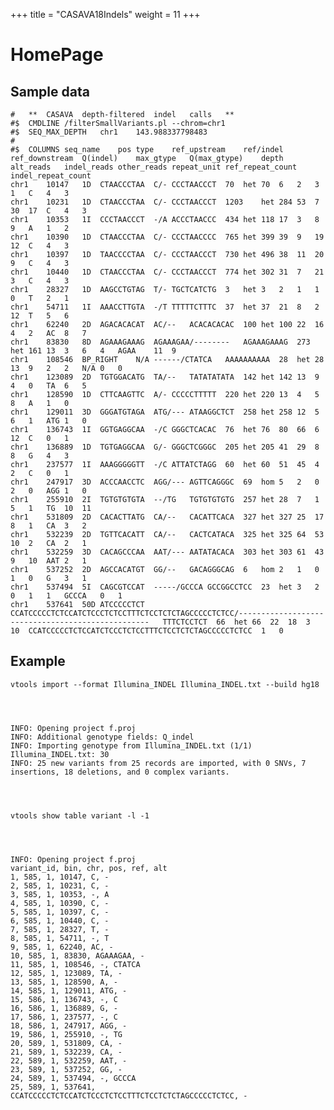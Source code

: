 +++
title = "CASAVA18Indels"
weight = 11
+++


# HomePage

## Sample data

    #	**	CASAVA	depth-filtered	indel	calls	**
    #$	CMDLINE	/filterSmallVariants.pl	--chrom=chr1
    #$	SEQ_MAX_DEPTH	chr1	143.988337798483
    #
    #$	COLUMNS	seq_name	pos	type	ref_upstream	ref/indel	ref_downstream	Q(indel)	max_gtype	Q(max_gtype)	depth	alt_reads	indel_reads	other_reads	repeat_unit	ref_repeat_count	indel_repeat_count
    chr1	10147	1D	CTAACCCTAA	C/-	CCCTAACCCT	70	het	70	6	2	3	1	C	4	3
    chr1	10231	1D	CTAACCCTAA	C/-	CCCTAACCCT	1203	het	284	53	7	30	17	C	4	3
    chr1	10353	1I	CCCTAACCCT	-/A	ACCCTAACCC	434	het	118	17	3	8	9	A	1	2
    chr1	10390	1D	CTAACCCTAA	C/-	CCCTAACCCC	765	het	399	39	9	19	12	C	4	3
    chr1	10397	1D	TAACCCCTAA	C/-	CCCTAACCCT	730	het	496	38	11	20	9	C	4	3
    chr1	10440	1D	CTAACCCTAA	C/-	CCCTAACCCT	774	het	302	31	7	21	3	C	4	3
    chr1	28327	1D	AAGCCTGTAG	T/-	TGCTCATCTG	3	het	3	2	1	1	0	T	2	1
    chr1	54711	1I	AAACCTTGTA	-/T	TTTTTCTTTC	37	het	37	21	8	2	12	T	5	6
    chr1	62240	2D	AGACACACAT	AC/--	ACACACACAC	100	het	100	22	16	4	2	AC	8	7
    chr1	83830	8D	AGAAAGAAAG	AGAAAGAA/--------	AGAAAGAAAG	273	het	161	13	3	6	4	AGAA	11	9
    chr1	108546	BP_RIGHT	N/A	------/CTATCA	AAAAAAAAAA	28	het	28	13	9	2	2	N/A	0	0
    chr1	123089	2D	TGTGGACATG	TA/--	TATATATATA	142	het	142	13	9	4	0	TA	6	5
    chr1	128590	1D	CTTCAAGTTC	A/-	CCCCCTTTTT	220	het	220	13	4	5	8	A	1	0
    chr1	129011	3D	GGGATGTAGA	ATG/---	ATAAGGCTCT	258	het	258	12	5	6	1	ATG	1	0
    chr1	136743	1I	GGTGAGGCAA	-/C	GGGCTCACAC	76	het	76	80	66	6	12	C	0	1
    chr1	136889	1D	TGTGAGGCAA	G/-	GGGCTCGGGC	205	het	205	41	29	8	8	G	4	3
    chr1	237577	1I	AAAGGGGGTT	-/C	ATTATCTAGG	60	het	60	51	45	4	2	C	0	1
    chr1	247917	3D	ACCCAACCTC	AGG/---	AGTTCAGGGC	69	hom	5	2	0	2	0	AGG	1	0
    chr1	255910	2I	TGTGTGTGTA	--/TG	TGTGTGTGTG	257	het	28	7	1	5	1	TG	10	11
    chr1	531809	2D	CACACTTATG	CA/--	CACATTCACA	327	het	327	25	17	8	1	CA	3	2
    chr1	532239	2D	TGTTCACATT	CA/--	CACTCATACA	325	het	325	64	53	10	2	CA	2	1
    chr1	532259	3D	CACAGCCCAA	AAT/---	AATATACACA	303	het	303	61	43	9	10	AAT	2	1
    chr1	537252	2D	AGCCACATGT	GG/--	GACAGGGCAG	6	hom	2	1	0	1	0	G	3	1
    chr1	537494	5I	CAGCGTCCAT	-----/GCCCA	GCCGGCCTCC	23	het	3	2	0	1	1	GCCCA	0	1
    chr1	537641	50D	ATCCCCCTCT	CCATCCCCCTCTCCATCTCCCTCTCCTTTCTCCTCTCTAGCCCCCTCTCC/--------------------------------------------------	TTTCTCCTCT	66	het	66	22	18	3	10	CCATCCCCCTCTCCATCTCCCTCTCCTTTCTCCTCTCTAGCCCCCTCTCC	1	0
    



## Example

    vtools import --format Illumina_INDEL Illumina_INDEL.txt --build hg18 
    



    INFO: Opening project f.proj
    INFO: Additional genotype fields: Q_indel
    INFO: Importing genotype from Illumina_INDEL.txt (1/1)
    Illumina_INDEL.txt: 30
    INFO: 25 new variants from 25 records are imported, with 0 SNVs, 7 insertions, 18 deletions, and 0 complex variants.
    



    vtools show table variant -l -1
    



    INFO: Opening project f.proj
    variant_id, bin, chr, pos, ref, alt
    1, 585, 1, 10147, C, -
    2, 585, 1, 10231, C, -
    3, 585, 1, 10353, -, A
    4, 585, 1, 10390, C, -
    5, 585, 1, 10397, C, -
    6, 585, 1, 10440, C, -
    7, 585, 1, 28327, T, -
    8, 585, 1, 54711, -, T
    9, 585, 1, 62240, AC, -
    10, 585, 1, 83830, AGAAAGAA, -
    11, 585, 1, 108546, -, CTATCA
    12, 585, 1, 123089, TA, -
    13, 585, 1, 128590, A, -
    14, 585, 1, 129011, ATG, -
    15, 586, 1, 136743, -, C
    16, 586, 1, 136889, G, -
    17, 586, 1, 237577, -, C
    18, 586, 1, 247917, AGG, -
    19, 586, 1, 255910, -, TG
    20, 589, 1, 531809, CA, -
    21, 589, 1, 532239, CA, -
    22, 589, 1, 532259, AAT, -
    23, 589, 1, 537252, GG, -
    24, 589, 1, 537494, -, GCCCA
    25, 589, 1, 537641, CCATCCCCCTCTCCATCTCCCTCTCCTTTCTCCTCTCTAGCCCCCTCTCC, -

